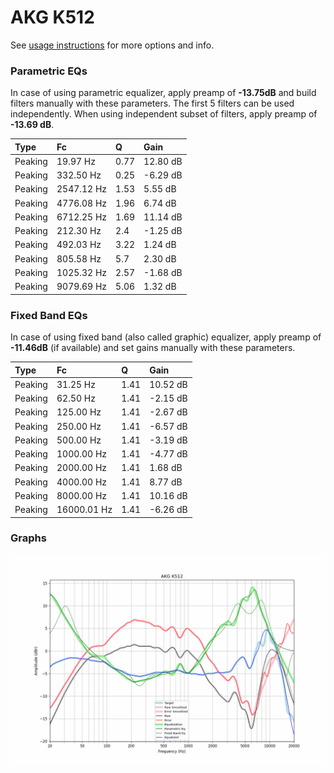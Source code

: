 # AKG K512
See [usage instructions](https://github.com/jaakkopasanen/AutoEq#usage) for more options and info.

### Parametric EQs
In case of using parametric equalizer, apply preamp of **-13.75dB** and build filters manually
with these parameters. The first 5 filters can be used independently.
When using independent subset of filters, apply preamp of **-13.69 dB**.

| Type    | Fc         |    Q | Gain     |
|:--------|:-----------|:-----|:---------|
| Peaking | 19.97 Hz   | 0.77 | 12.80 dB |
| Peaking | 332.50 Hz  | 0.25 | -6.29 dB |
| Peaking | 2547.12 Hz | 1.53 | 5.55 dB  |
| Peaking | 4776.08 Hz | 1.96 | 6.74 dB  |
| Peaking | 6712.25 Hz | 1.69 | 11.14 dB |
| Peaking | 212.30 Hz  | 2.4  | -1.25 dB |
| Peaking | 492.03 Hz  | 3.22 | 1.24 dB  |
| Peaking | 805.58 Hz  | 5.7  | 2.30 dB  |
| Peaking | 1025.32 Hz | 2.57 | -1.68 dB |
| Peaking | 9079.69 Hz | 5.06 | 1.32 dB  |

### Fixed Band EQs
In case of using fixed band (also called graphic) equalizer, apply preamp of **-11.46dB**
(if available) and set gains manually with these parameters.

| Type    | Fc          |    Q | Gain     |
|:--------|:------------|:-----|:---------|
| Peaking | 31.25 Hz    | 1.41 | 10.52 dB |
| Peaking | 62.50 Hz    | 1.41 | -2.15 dB |
| Peaking | 125.00 Hz   | 1.41 | -2.67 dB |
| Peaking | 250.00 Hz   | 1.41 | -6.57 dB |
| Peaking | 500.00 Hz   | 1.41 | -3.19 dB |
| Peaking | 1000.00 Hz  | 1.41 | -4.77 dB |
| Peaking | 2000.00 Hz  | 1.41 | 1.68 dB  |
| Peaking | 4000.00 Hz  | 1.41 | 8.77 dB  |
| Peaking | 8000.00 Hz  | 1.41 | 10.16 dB |
| Peaking | 16000.01 Hz | 1.41 | -6.26 dB |

### Graphs
![](./AKG%20K512.png)